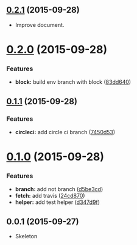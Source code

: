 <a name="0.2.1"></a>
## [0.2.1](https://github.com/packsaddle/ruby-env_branch/compare/v0.2.0...v0.2.1) (2015-09-28)

* Improve document.


<a name="0.2.0"></a>
# [0.2.0](https://github.com/packsaddle/ruby-env_branch/compare/v0.1.1...v0.2.0) (2015-09-28)


### Features

* **block:** build env branch with block ([83dd640](https://github.com/packsaddle/ruby-env_branch/commit/83dd640))



<a name="0.1.1"></a>
## [0.1.1](https://github.com/packsaddle/ruby-env_branch/compare/v0.1.0...v0.1.1) (2015-09-28)


### Features

* **circleci:** add circle ci branch ([7450d53](https://github.com/packsaddle/ruby-env_branch/commit/7450d53))



<a name="0.1.0"></a>
# [0.1.0](https://github.com/packsaddle/ruby-env_branch/compare/v0.0.1...v0.1.0) (2015-09-28)


### Features

* **branch:** add not branch ([d5be3cd](https://github.com/packsaddle/ruby-env_branch/commit/d5be3cd))
* **fetch:** add travis ([24cd870](https://github.com/packsaddle/ruby-env_branch/commit/24cd870))
* **helper:** add test helper ([d347d9f](https://github.com/packsaddle/ruby-env_branch/commit/d347d9f))



<a name="0.0.1"></a>
## 0.0.1 (2015-09-27)

* Skeleton
